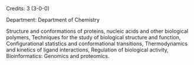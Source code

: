 Credits: 3 (3-0-0)

Department: Department of Chemistry

Structure and conformations of proteins, nucleic acids and other biological polymers, Techniques for the study of biological structure and function, Configurational statistics and conformational transitions, Thermodynamics and kinetics of ligand interactions, Regulation of biological activity, Bioinformatics: Genomics and proteomics.